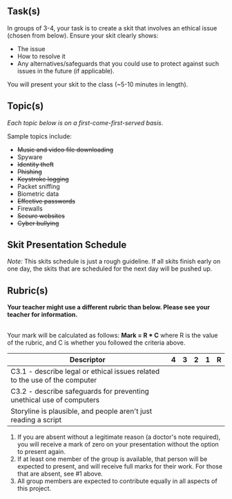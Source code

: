 Task(s)
-------
In groups of 3-4, your task is to create a skit that involves an ethical issue (chosen from below). Ensure your skit clearly shows:
* The issue
* How to resolve it
* Any alternatives/safeguards that you could use to protect against such issues in the future (if applicable).

You will present your skit to the class (~5-10 minutes in length).

Topic(s)
-----------
*Each topic below is on a first-come-first-served basis.*

Sample topics include:

* ~~Music and video file downloading~~
* Spyware
* ~~Identity theft~~
* ~~Phishing~~
* ~~Keystroke logging~~
* Packet sniffing
* Biometric data
* ~~Effective passwords~~
* Firewalls
* ~~Secure websites~~
* ~~Cyber bullying~~

Skit Presentation Schedule
---------------------
_Note:_ This skits schedule is just a rough guideline. If all skits finish early on one day, the skits that are scheduled for the next day will be pushed up.


Rubric(s)
---------
**Your teacher might use a different rubric than below.  Please see your teacher for information.**
<br/><br/>

Your mark will be calculated as follows: __Mark = R * C__ where R is the value of the rubric, and C is whether you followed the criteria above.

| Descriptor | 4 | 3 | 2 | 1 | R |
| ----- | --- | --- | --- | --- | --- |
| C3.1 - describe legal or ethical issues related to the use of the computer | | | | | |
| C3.2 - describe safeguards for preventing unethical use of computers | | | | | |
| Storyline is plausible, and people aren't just reading a script | | | | | |

1. If you are absent without a legitimate reason (a doctor's note required), you will receive a mark of zero on your presentation without the option to present again.
2. If at least one member of the group is available, that person will be expected to present, and will receive full marks for their work. For those that are absent, see #1 above.
3. All group members are expected to contribute equally in all aspects of this project.
